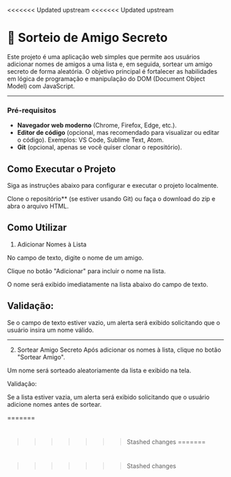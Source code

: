 <<<<<<< Updated upstream
<<<<<<< Updated upstream
# 🎉 Sorteio de Amigo Secreto

Este projeto é uma aplicação web simples que permite aos usuários adicionar nomes de amigos a uma lista e, em seguida, sortear um amigo secreto de forma aleatória. O objetivo principal é fortalecer as habilidades em lógica de programação e manipulação do DOM (Document Object Model) com JavaScript.

---

### Pré-requisitos

- **Navegador web moderno** (Chrome, Firefox, Edge, etc.).
- **Editor de código** (opcional, mas recomendado para visualizar ou editar o código). Exemplos: VS Code, Sublime Text, Atom.
- **Git** (opcional, apenas se você quiser clonar o repositório).


##  Como Executar o Projeto

Siga as instruções abaixo para configurar e executar o projeto localmente.

Clone o repositório** (se estiver usando Git) ou faça o download do zip e abra o arquivo HTML.

## Como Utilizar

1. Adicionar Nomes à Lista

No campo de texto, digite o nome de um amigo.

Clique no botão "Adicionar" para incluir o nome na lista.

O nome será exibido imediatamente na lista abaixo do campo de texto.

## Validação:

Se o campo de texto estiver vazio, um alerta será exibido solicitando que o usuário insira um nome válido.

---------------------------------------------------------------------------------------------------

2. Sortear Amigo Secreto
Após adicionar os nomes à lista, clique no botão "Sortear Amigo".

Um nome será sorteado aleatoriamente da lista e exibido na tela.

Validação:

Se a lista estiver vazia, um alerta será exibido solicitando que o usuário adicione nomes antes de sortear.

=======
# 
>>>>>>> Stashed changes
=======
# 
>>>>>>> Stashed changes
